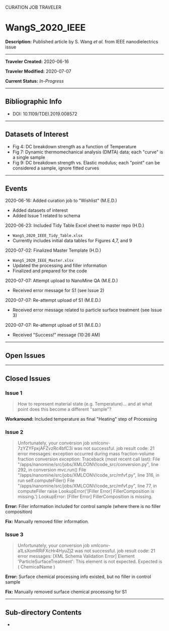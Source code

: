 CURATION JOB TRAVELER

# WangS_2020_IEEE

**Description:** Published article by S. Wang *et al.* from IEEE nanodielectrics issue

---

**Traveler Created:** 2020-06-16

**Traveler Modified:** 2020-07-07

**Current Status:** *In-Progress*

---

## Bibliographic Info

* DOI: 10.1109/TDEI.2019.008572

---

## Datasets of Interest

* Fig 4: DC breakdown strength as a function of Temperature
* Fig 7: Dynamic thermomechanical analysis (DMTA) data; each "curve" is a single sample
* Fig 9: DC breakdown strength vs. Elastic modulus; each "point" can be considered a sample, ignore fitted curves


---

## Events

2020-06-16: Added curation job to "Wishlist" (M.E.D.)
* Added datasets of interest
* Added Issue 1 related to schema

2020-06-23: Included Tidy Table Excel sheet to master repo (H.D.)
* `WangS_2020_IEEE_Tidy_Table.xlsx`
* Currently includes initial data tables for Figures 4,7, and 9

2020-07-02: Finalized Master Template (H.D.)
* `WangS_2020_IEEE_Master.xlsx`
* Updated the processing and filler information
* Finalized and prepared for the code




2020-07-07: Attempt upload to NanoMine QA (M.E.D.)
* Received error message for S1 (see Issue 2)

2020-07-07: Re-attempt upload of S1 (M.E.D.)
* Received error message related to particle surface treatment (see Issue 3)

2020-07-07: Re-attempt upload of S1 (M.E.D.)
* Received "Success!" message (10:26 AM)



---

## Open Issues



---

## Closed Issues

### Issue 1

> How to represent material state (e.g. Temperature)... and at what point does this become a different "sample"?

**Workaround:** Included temperature as final "Heating" step of Processing

### Issue 2

>Unfortunately, your conversion job xmlconv-7zYZYFpxjAFZvzRc4bfC3i was not successful.
>job result code: 21
>error messages: exception occurred during mass fraction-volume fraction conversion exception: Traceback (most recent call last): File "/apps/nanomine/src/jobs/XMLCONV/code_src/conversion.py", line 292, in conversion mvc.run() File "/apps/nanomine/src/jobs/XMLCONV/code_src/mfvf.py", line 316, in run self.computeFiller() File "/apps/nanomine/src/jobs/XMLCONV/code_src/mfvf.py", line 77, in computeFiller raise LookupError('[Filler Error] FillerComposition is missing.') LookupError: [Filler Error] FillerComposition is missing.

**Error:** Filler information included for control sample (where there is no filler composition)

**Fix:** Manually removed filler information.

### Issue 3
>Unfortunately, your conversion job xmlconv-a1LsXomRRiFXcHr4HyuZj2 was not successful.
>job result code: 21
>error messages: [XML Schema Validation Error] Element 'ParticleSurfaceTreatment': This element is not expected. Expected is ( ChemicalName )

**Error:** Surface chemical processing info existed, but no filler in control sample

**Fix:** Manually removed surface chemical processing for S1



---

## Sub-directory Contents

* 
